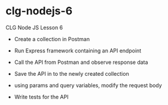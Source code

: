 # clg-nodejs-6
CLG Node JS Lesson 6

* Create a collection in Postman

* Run Express framework containing an API endpoint

* Call the API from Postman and observe response data

* Save the API in to the newly created collection

* using params and query variables, modify the request body

* Write tests for the API

